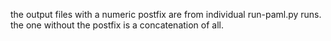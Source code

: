 the output files with a numeric postfix are from individual run-paml.py runs. the one without the postfix is a concatenation of all.
